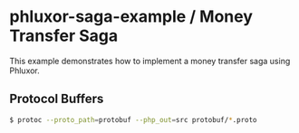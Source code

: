 # phluxor-saga-example / Money Transfer Saga

This example demonstrates how to implement a money transfer saga using Phluxor.

## Protocol Buffers 

```bash
$ protoc --proto_path=protobuf --php_out=src protobuf/*.proto
```
